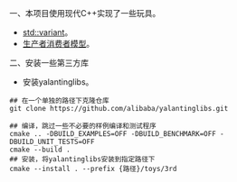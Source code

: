 一、本项目使用现代C++实现了一些玩具。

- [std::variant](https://github.com/ptbxzrt/toys/tree/main/variant)。
- [生产者消费者模型](https://github.com/ptbxzrt/toys/tree/main/producer_consumer)。

二、安装一些第三方库
- 安装yalantinglibs。
```shell
## 在一个单独的路径下克隆仓库
git clone https://github.com/alibaba/yalantinglibs.git

## 编译，跳过一些不必要的样例编译和测试程序
cmake .. -DBUILD_EXAMPLES=OFF -DBUILD_BENCHMARK=OFF -DBUILD_UNIT_TESTS=OFF
cmake --build .
## 安装，将yalantinglibs安装到指定路径下
cmake --install . --prefix {路径}/toys/3rd
```
